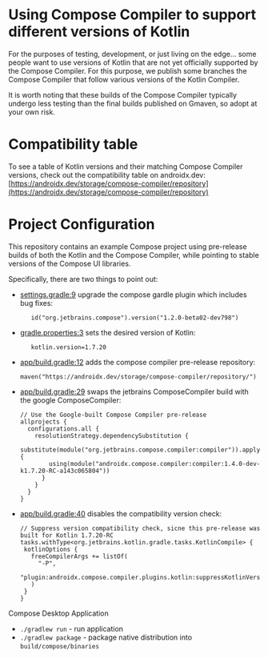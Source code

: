 # Using Compose Compiler to support different versions of Kotlin

For the purposes of testing, development, or just living on the edge... some people want to use
versions of Kotlin that are not yet officially supported by the Compose Compiler.  For this purpose,
we publish some branches the Compose Compiler that follow various versions of the Kotlin Compiler.

It is worth noting that these builds of the Compose Compiler typically undergo less testing than
the final builds published on Gmaven, so adopt at your own risk.

# Compatibility table

To see a table of Kotlin versions and their matching Compose Compiler versions, check out the compatibility table on androidx.dev:
[https://androidx.dev/storage/compose-compiler/repository](https://androidx.dev/storage/compose-compiler/repository)

# Project Configuration

This repository contains an example Compose project using pre-release builds of both the Kotlin and
the Compose Compiler, while pointing to stable versions of the Compose UI libraries.

Specifically, there are two things to point out:

- [settings.gradle:9](https://github.com/jimgoog/ComposeDesktopAppUsingPrereleaseComposeCompiler/blob/main/settings.gradle#L9) upgrade the compose gardle plugin which includes bug fixes:

  ```
     id("org.jetbrains.compose").version("1.2.0-beta02-dev798")
  ```

- [gradle.properties:3](https://github.com/jimgoog/ComposeDesktopAppUsingPrereleaseComposeCompiler/blob/main/gradle.properties#L3) sets the desired version of Kotlin:

  ```
     kotlin.version=1.7.20
  ```
 - [app/build.gradle:12](https://github.com/jimgoog/ComposeDesktopAppUsingPrereleaseComposeCompiler/blob/main/app/build.gradle#L12) adds the compose compiler pre-release repository:

    ```
    maven("https://androidx.dev/storage/compose-compiler/repository/")
    ```
- [app/build.gradle:29](https://github.com/jimgoog/ComposeDesktopAppUsingPrereleaseComposeCompiler/blob/main/app/build.gradle#L29) swaps the jetbrains ComposeCompiler build with the google ComposeCompiler:

   ```
   // Use the Google-built Compose Compiler pre-release
   allprojects {
     configurations.all {
       resolutionStrategy.dependencySubstitution {
         substitute(module("org.jetbrains.compose.compiler:compiler")).apply {
           using(module("androidx.compose.compiler:compiler:1.4.0-dev-k1.7.20-RC-a143c065804"))
         }
       }
     }
   }
   ```
 - [app/build.gradle:40](https://github.com/jimgoog/ComposeDesktopAppUsingPrereleaseComposeCompiler/blob/main/app/build.gradle#L40) disables the compatibility version check:

    ```
   // Suppress version compatibility check, sicne this pre-release was built for Kotlin 1.7.20-RC
   tasks.withType<org.jetbrains.kotlin.gradle.tasks.KotlinCompile> {
     kotlinOptions {
       freeCompilerArgs += listOf(
         "-P",
         "plugin:androidx.compose.compiler.plugins.kotlin:suppressKotlinVersionCompatibilityCheck=true"
       )
     }
   }
   ```

Compose Desktop Application

- `./gradlew run` - run application
- `./gradlew package` - package native distribution into `build/compose/binaries`


